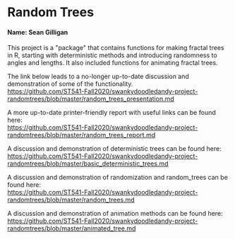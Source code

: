 # Random Trees
#### Name: Sean Gilligan

This project is a "package" that contains functions for making fractal trees in R, starting with deterministic methods and introducing randomness to angles and lengths. It also included functions for animating fractal trees.

The link below leads to a no-longer up-to-date discussion and demonstration of some of the functionality.<br>
https://github.com/ST541-Fall2020/swankydoodledandy-project-randomtrees/blob/master/random_trees_presentation.md

A more up-to-date printer-friendly report with useful links can be found here:<br>
https://github.com/ST541-Fall2020/swankydoodledandy-project-randomtrees/blob/master/random_trees_report.md

A discussion and demonstration of deterministic trees can be found here:<br>
https://github.com/ST541-Fall2020/swankydoodledandy-project-randomtrees/blob/master/basic_deterministic_trees.md

A discussion and demonstration of randomization and random_trees can be found here:<br>
https://github.com/ST541-Fall2020/swankydoodledandy-project-randomtrees/blob/master/random_trees.md

A discussion and demonstration of animation methods can be found here:<br>
https://github.com/ST541-Fall2020/swankydoodledandy-project-randomtrees/blob/master/animated_tree.md
